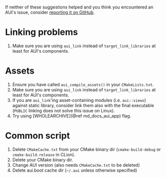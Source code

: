 If neither of these suggestions helped and you think you encountered an AUI's issue, consider [reporting it on GitHub](https://github.com/aui-framework/aui/issues).

# Linking problems

1. Make sure you are using `aui_link` instead of `target_link_libraries` at least for AUI's components.

# Assets

1. Ensure you have called `aui_compile_assets()` in your `CMakeLists.txt`.
2. Make sure you are using `aui_link` instead of `target_link_libraries` at least for AUI's components.
3. If you are `aui_link`'ing asset-containing modules (i.e. `aui::views`) against static library, consider link them
   also with the final executable (`PUBLIC` linking does not solve this issue on Linux).
4. Try using [WHOLEARCHIVE](@ref md_docs_aui_app) flag.

# Common script

1. Delete `CMakeCache.txt` from your CMake binary dir (`cmake-build-debug` or `cmake-build-release` in CLion).
2. Delete your CMake binary dir.
3. Change AUI version (also needs `CMakeCache.txt` to be deleted)
4. Delete aui.boot cache dir (`~/.aui` unless otherwise specified)
